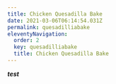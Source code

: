 ```yaml
---
title: Chicken Quesadilla Bake
date: 2021-03-06T06:14:54.031Z
permalink: quesadilliabake
eleventyNavigation:
  order: 2
  key: quesadilliabake
  title: Chicken Quesadilla Bake
---
```

***test***